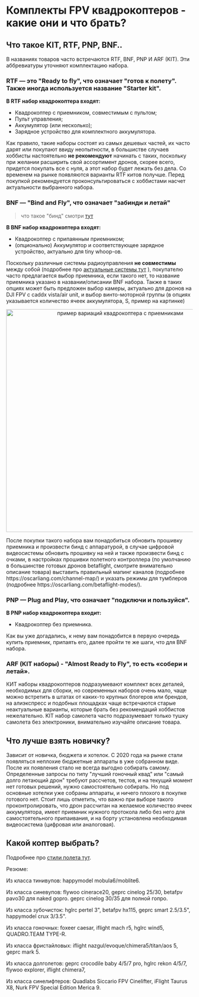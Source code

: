 # Комплекты FPV квадрокоптеров - какие они и что брать?

## Что такое KIT, RTF, PNP, BNF..

В названиях товаров часто встречаются RTF, BNF, PNP И ARF (KIT). Эти аббревиатуры уточняют комплектацию набора.

### RTF — это "Ready to fly", что означает "готов к полету". Также иногда используется название "Starter kit".

**В RTF набор квадрокоптера входят:**
- Квадрокоптер с приемником, совместимым с пультом;
- Пульт управления;
- Аккумулятор (или несколько);
- Зарядное устройство для комплектного аккумулятора.


Как правило, такие наборы состоят из самых дешевых частей, их часто дарят или покупают ввиду неопытности, в большистве случаев хоббисты настоятельно **не рекомендуют** начинать с таких, поскольку при желании расширить свой ассортимент дронов, скорее всего, придется покупать все с нуля, а этот набор будет лежать без дела.
Со временем на рынке появляются варианты RTF китов получше. Перед покупкой рекомендуется проконсультироваться с хоббистами насчет актуальности выбранного набора.

### BNF — "Bind and Fly", что означает "забинди и летай"
> что такое "бинд" смотри [тут](https://propwashservice.ru/community/glossarium.html)

**В BNF набор квадрокоптера входят:**
- Квадрокоптер с припаянным приемником;
- (опционально) Аккумулятор и соответствующее зарядное устройство, актуально для tiny whoop-ов.


Поскольку различные системы радиоуправления **не совместимы** между собой (подробнее про [актуальные системы тут](https://propwashservice.ru/intro/tx.html#протоколы-передачи-данных) ), покупателю часто предлагается выбор приемника, если такого нет, то название приемника указано в названии/описании BNF набора. Также в таких опциях может быть предложен выбор камеры, актуально для дронов на DJI FPV с caddx vista/air unit, и выбор винто-моторной группы (в опциях указывается количество ячеек аккумулятора, S, пример на картинке)
<p align="center">
  <img src="/assets/img/chooseRx.webp" width="600" alt="пример вариаций квадрокоптера с приемниками">
</p>
После покупки такого набора вам понадобиться обновить прошивку приемника и произвести бинд с аппаратурой, в случае цифровой видеосистемы обновить прошивку на ней и также произвести бинд с очками, в настройках прошивки полетного контроллера (по умолчанию в большинстве готовых дронов betaflight, смотрите внимательно описание товара) выставить правильный мапинг каналов (подробнее https://oscarliang.com/channel-map/) и указать режимы для тумблеров (подробнее https://oscarliang.com/betaflight-modes/).

### PNP — Plug and Play, что означает "подключи и пользуйся".

**В PNP набор квадрокоптера входит:**
- Квадрокоптер без приемника.


Как вы уже догадались, к нему вам понадобится в первую очередь купить приемник, припаять его, далее пройти те же шаги, что для BNF набора.

### ARF (KIT наборы) - "Almost Ready to Fly", то есть «собери и летай». 
КИТ наборы квадрокоптеров подразумевают комплект всех деталей, необходимых для сборки, но современных наборов очень мало, чаще можно встретить в штатах от каких-то крупных блогеров или брендов, на алиэкспресс и подобных площадках чаще встречаются старые неактуальные варианты, которые брать без рекомендаций хоббистов нежелательно.
KIT набор самолета часто подразумевает только тушку самолета без электроники, внимательно изучайте описание товара.

## Что лучше взять новичку?

Зависит от новичка, бюджета и хотелок. С 2020 года на рынке стали появляться неплохие бюджетные аппараты в уже собранном виде. После их появления стало не всегда выгодно собирать самому. Определенные запросы по типу "лучший гоночный квад" или "самый долго летающий дрон" требуют рассчетов, тестов, и на текущий момент нет готовых решений, нужно самостоятельно собирать.
Но под основные хотелки уже собраны аппараты, и ничего плохого в покупке готового нет. Стоит лишь отметить, что важно при выборе такого проконтролировать, что дрон рассчитан на желаемое количество ячеек аккумулятора, имеет приемник нужного протокола либо без него для самостоятельного припаивания, и на борту установлена необходимая видеосистема (цифровая или аналоговая).

## Какой коптер выбрать?
Подробнее про [стили полета тут](https://propwashservice.ru/intro/flightstyles.html).

Резюме:

Из класса тинивупов: happymodel mobula6/moblite6.

Из класса синевупов: flywoo cinerace20, geprc cinelog 25/30, betafpv pavo30 для naked gopro. geprc cinelog 30/35 для полной гопро.

Из класса зубочисток: hglrc pertel 3", betafpv hx115, geprc smart 2.5/3.5", happymodel crux 3/3.5".

Из класса гоночных: foxeer caesar, iflight mach r5, hglrc wind5, QUADRO.TEAM TYPE-R.

Из класса фристайловых: iflight nazgul/evoque/chimera5/titan/aos 5, geprc mark 5.

Из класса долголетов: geprc crocodile baby 4/5/7 pro, hglrc rekon 4/5/7, flywoo explorer, iflight chimera7,

Из класса синелифтеров: Quadlabs Siccario FPV Cinelifter, iFlight Taurus X8, Nurk FPV Special Edition Merica 9.
